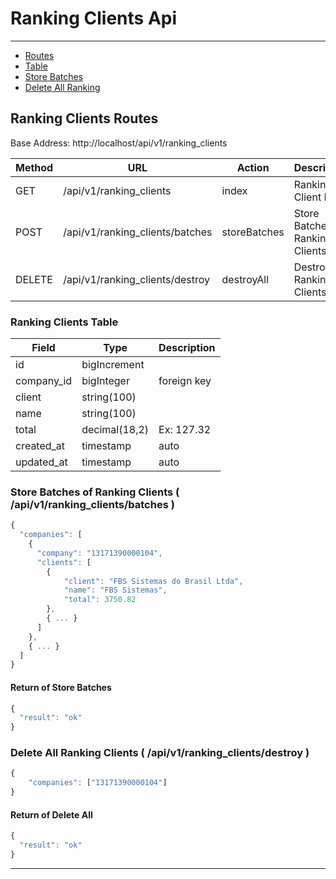 # Ranking Clients Api

---

-   [Routes](#ranking_clients-routes)
-   [Table](#ranking_clients-table)
-   [Store Batches](#ranking_clients-batches)
-   [Delete All Ranking](#ranking_clients-destroy)

<a name="ranking_clients-routes"></a>

## Ranking Clients Routes

Base Address: http://localhost/api/v1/ranking_clients

| Method | URL                             | Action       | Description                      |
| ------ | ------------------------------- | ------------ | -------------------------------- |
| GET    | /api/v1/ranking_clients         | index        | Ranking Client List              |
| POST   | /api/v1/ranking_clients/batches | storeBatches | Store Batches of Ranking Clients |
| DELETE | /api/v1/ranking_clients/destroy | destroyAll   | Destroy All Ranking Clients      |

<a name="ranking_clients-table"></a>

### Ranking Clients Table

| Field      | Type          | Description |
| ---------- | ------------- | ----------- |
| id         | bigIncrement  |             |
| company_id | bigInteger    | foreign key |
| client     | string(100)   |             |
| name       | string(100)   |             |
| total      | decimal(18,2) | Ex: 127.32  |
| created_at | timestamp     | auto        |
| updated_at | timestamp     | auto        |

<a name="ranking_clients-batches"></a>

### Store Batches of Ranking Clients ( /api/v1/ranking_clients/batches )

```javascript
{
  "companies": [
    {
      "company": "13171390000104",
      "clients": [
        {
            "client": "FBS Sistemas do Brasil Ltda",
            "name": "FBS Sistemas",
            "total": 3750.82
        },
        { ... }
      ]
    },
    { ... }
  ]
}

```

#### Return of Store Batches

```javascript
{
  "result": "ok"
}
```

<a name="ranking_clients-destroy"></a>

### Delete All Ranking Clients ( /api/v1/ranking_clients/destroy )

```javascript
{
	"companies": ["13171390000104"]
}
```

#### Return of Delete All

```javascript
{
  "result": "ok"
}
```

---
